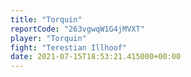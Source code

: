 ```yaml
---
title: "Torquin"
reportCode: "263vgwqW1G4jMVXT"
player: "Torquin"
fight: "Terestian Illhoof"
date: 2021-07-15T18:53:21.415000+00:00
---
```

